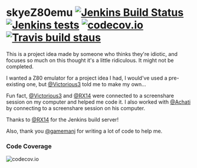 # skyeZ80emu [![Jenkins Build Status](http://img.shields.io/jenkins/s/http/jenkins.rx14.co.uk/job/Skye/skyeZ80emu.svg)](http://ci.rx14.co.uk/job/Skye/job/skyeZ80emu/) [![Jenkins tests](https://img.shields.io/jenkins/t/http/jenkins.rx14.co.uk/job/Skye/skyeZ80emu.svg)](http://ci.rx14.co.uk/job/Skye/job/skyeZ80emu/lastCompletedBuild/testReport/) [![codecov.io](https://img.shields.io/codecov/c/github/skyem123/skyeZ80emu.svg)](http://codecov.io/github/skyem123/skyeZ80emu?branch=master) [![Travis build staus](https://img.shields.io/travis/skyem123/skyeZ80emu.svg)](https://travis-ci.org/skyem123/skyeZ80emu)
This is a project idea made by someone who thinks they're idiotic, and focuses so much on this thought it's a little ridiculous.
It might not be completed.

I wanted a Z80 emulator for a project idea I had, I would've used a pre-existing one, but [@Victorious3](https://github.com/Victorious3) told me to make my own...

Fun fact, [@Victorious3](https://github.com/Victorious3) and [@RX14](https://github.com/RX14) were connected to a screenshare session on my computer and helped me code it. I also worked with [@Achati](https://github.com/Achati) by connecting to a screenshare session on his computer.

Thanks to [@RX14](https://github.com/RX14) for the Jenkins build server!

Also, thank you [@gamemanj](https://github.com/gamemanj) for writing a lot of code to help me.

### Code Coverage ###
![codecov.io](http://codecov.io/github/skyem123/skyeZ80emu/branch.svg?branch=master)
